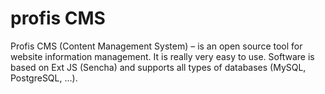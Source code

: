 profis CMS
==========

Profis CMS (Content Management System) – is an open source tool for website information management. It is really very easy to use. Software is based on Ext JS (Sencha) and supports all types of databases (MySQL, PostgreSQL, ...). 
